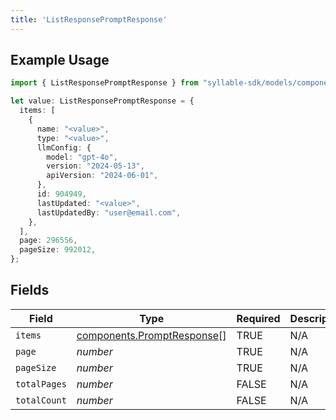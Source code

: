 ```yaml
---
title: 'ListResponsePromptResponse'
---
```


## Example Usage

```typescript
import { ListResponsePromptResponse } from "syllable-sdk/models/components";

let value: ListResponsePromptResponse = {
  items: [
    {
      name: "<value>",
      type: "<value>",
      llmConfig: {
        model: "gpt-4o",
        version: "2024-05-13",
        apiVersion: "2024-06-01",
      },
      id: 904949,
      lastUpdated: "<value>",
      lastUpdatedBy: "user@email.com",
    },
  ],
  page: 296556,
  pageSize: 992012,
};
```

## Fields

| Field                                                                    | Type                                                                     | Required                                                                 | Description                                                              |
| ------------------------------------------------------------------------ | ------------------------------------------------------------------------ | ------------------------------------------------------------------------ | ------------------------------------------------------------------------ |
| `items`                                                                  | [components.PromptResponse](/sdk-docs/models/components/promptresponse)[] | TRUE                                                       | N/A                                                                      |
| `page`                                                                   | *number*                                                                 | TRUE                                                       | N/A                                                                      |
| `pageSize`                                                               | *number*                                                                 | TRUE                                                       | N/A                                                                      |
| `totalPages`                                                             | *number*                                                                 | FALSE                                                       | N/A                                                                      |
| `totalCount`                                                             | *number*                                                                 | FALSE                                                       | N/A                                                                      |